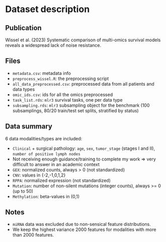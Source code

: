 # Dataset description

## Publication

Wissel et al. (2023) Systematic comparison of multi-omics survival models reveals a widespread lack of noise resistance.

## Files

- `metadata.csv`: metadata info
- `preprocess_wissel.R`: the preprocessing script
- `all_data_preprocessed.csv`: preprocessed data from all patients and data types
- `omic_ids.csv`: ids for all the omics preprocessed
- `task_list.rds`: `mlr3` survival tasks, one per data type
- `subsampling.rds`: `mlr3` subsampling object for the benchmark (100 subsamplings, 80/20 train/test set splits, stratified by status)

## Data summary

6 data modalities/types are included:

- `Clinical` + surgical pathology: `age`, `sex`, `tumor_stage` (stages I and II), `number of positive lymph nodes`
- Not receiving enough guidance/training to complete my work => very difficult to answer in an academic context
- `GEX`: normalized counts, always > 0 (not standardized)
- `CNV`: values in {-2,-1,0,1,2}
- `RPPA`: normalized expression (not standardized)
- `Mutation`: number of non-silent mutations (integer counts), always >= 0 (up to 50)
- `Methylation`: beta-values in (0,1)

## Notes

- `miRNA` data was excluded due to non-sensical feature distributions.
- We keep the highest variance 2000 features for modalities with more than 2000 features.
